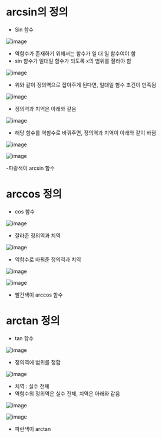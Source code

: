 # arcsin의 정의

- Sin 함수

![image](https://github.com/user-attachments/assets/c7341f70-db04-4777-ae28-4034dc589be3)

- 역함수가 존재하기 위해서는 함수가 일 대 일 함수여야 함
- sin 함수가 일대일 함수가 되도록 x의 범위를 잘라야 함

![image](https://github.com/user-attachments/assets/7f5109e0-0fb5-4595-9feb-4bf10be5bbe0)

- 위와 같이 정의역으로 잡아주게 된다면, 일대일 함수 조건이 만족됨

![image](https://github.com/user-attachments/assets/7954fd39-bbcf-435f-9995-bb24eda3ccba)

- 정의역과 치역은 아래와 같음

![image](https://github.com/user-attachments/assets/3964d1d5-e298-40ec-918e-eea9288bf1b2)

- 해당 함수를 역함수로 바꿔주면, 정의역과 치역이 아래와 같이 바뀜

![image](https://github.com/user-attachments/assets/9d6a19e3-c29f-4d34-af53-4506dc7d8a0c)

![image](https://github.com/user-attachments/assets/8b79bb5d-26cf-4a60-90e6-43d3c39753fe)

-파랑색이 arcsin 함수

# arccos 정의
- cos 함수

![image](https://github.com/user-attachments/assets/7e446ea8-c94e-4afa-9c76-614b377702f1)

- 잘라준 정의역과 치역

![image](https://github.com/user-attachments/assets/3bbb7c3b-1d8e-444f-9ab3-9e5a288871ca)

- 역함수로 바꿔준 정의역과 치역

![image](https://github.com/user-attachments/assets/7c9f9669-e0e9-43ad-a61b-9c5165aa8290)

![image](https://github.com/user-attachments/assets/474cb6ba-8f52-40ae-8d75-f146fe0300c6)

- 빨간색이 arccos 함수

# arctan 정의 

- tan 함수

![image](https://github.com/user-attachments/assets/6dedee6e-a4ef-469b-88ad-99f201f67010)

- 정의역에 범위를 정함

![image](https://github.com/user-attachments/assets/739007e7-5551-48e3-b093-5e8f93e24fee)

- 치역 : 실수 전체
- 역함수의 정의역은 실수 전체, 치역은 아래와 같음

![image](https://github.com/user-attachments/assets/9534617d-b107-40cd-a430-8c0553e4806e)

![image](https://github.com/user-attachments/assets/ea7166a0-bc5f-4dda-8103-d1615c27644a)

- 파란색이 arctan








